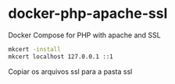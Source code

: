 # docker-php-apache-ssl
Docker Compose for PHP with apache and SSL

```bash
mkcert -install
mkcert localhost 127.0.0.1 ::1
```

Copiar os arquivos ssl para a pasta ssl

